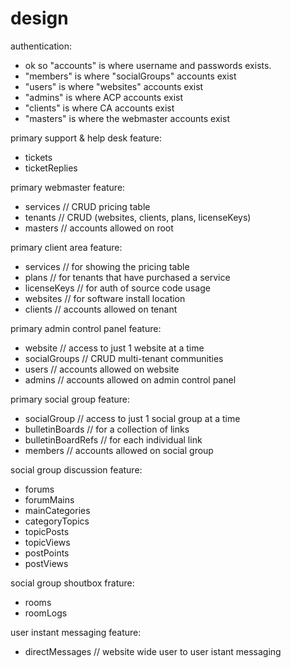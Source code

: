 design
========

authentication:
- ok so "accounts" is where username and passwords exists.
- "members" is where "socialGroups" accounts exist
- "users" is where "websites" accounts exist
- "admins" is where ACP accounts exist
- "clients" is where CA accounts exist
- "masters" is where the webmaster accounts exist

primary support & help desk feature:
- tickets
- ticketReplies

primary webmaster feature:
- services // CRUD pricing table
- tenants // CRUD (websites, clients, plans, licenseKeys)
- masters // accounts allowed on root

primary client area feature:
- services // for showing the pricing table
- plans // for tenants that have purchased a service
- licenseKeys // for auth of source code usage
- websites // for software install location
- clients // accounts allowed on tenant

primary admin control panel feature:
- website // access to just 1 website at a time
- socialGroups // CRUD multi-tenant communities
- users // accounts allowed on website
- admins // accounts allowed on admin control panel

primary social group feature:
- socialGroup // access to just 1 social group at a time
- bulletinBoards // for a collection of links
- bulletinBoardRefs // for each individual link
- members // accounts allowed on social group

social group discussion feature:
- forums
- forumMains
- mainCategories
- categoryTopics
- topicPosts
- topicViews
- postPoints
- postViews

social group shoutbox frature:
- rooms
- roomLogs

user instant messaging feature:
- directMessages // website wide user to user istant messaging

